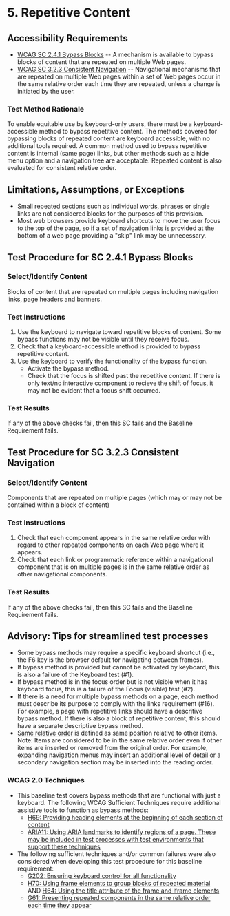 # 5. Repetitive Content 

## Accessibility Requirements
* [WCAG SC 2.4.1 Bypass Blocks](https://www.w3.org/TR/UNDERSTANDING-WCAG20/navigation-mechanisms-skip.html) -- A mechanism is available to bypass blocks of content that are repeated on multiple Web pages.
* [WCAG SC 3.2.3 Consistent Navigation](https://www.w3.org/TR/UNDERSTANDING-WCAG20/consistent-behavior-consistent-locations.html) -- Navigational mechanisms that are repeated on multiple Web pages within a set of Web pages occur in the same relative order each time they are repeated, unless a change is initiated by the user.

### Test Method Rationale
To enable equitable use by keyboard-only users, there must be a keyboard-accessible method to bypass repetitive content. The methods covered for bypassing blocks of repeated content are keyboard accessible, with no additional tools required. A common method used to bypass repetitive content is internal (same page) links, but other methods such as a hide menu option and a navigation tree are acceptable. Repeated content is also evaluated for consistent relative order. 

## Limitations, Assumptions, or Exceptions
* Small repeated sections such as individual words, phrases or single links are not considered blocks for the purposes of this provision.
* Most web browsers provide keyboard shortcuts to move the user focus to the top of the page, so if a set of navigation links is provided at the bottom of a web page providing a "skip" link may be unnecessary. 

## Test Procedure for SC 2.4.1 Bypass Blocks
### Select/Identify Content
Blocks of content that are repeated on multiple pages including navigation links, page headers and banners.

### Test Instructions 
1.	Use the keyboard to navigate toward repetitive blocks of content. Some bypass functions may not be visible until they receive focus.
2.	Check that a keyboard-accessible method is provided to bypass repetitive content.
3.	Use the keyboard to verify the functionality of the bypass function.
    * Activate the bypass method. 
    * Check that the focus is shifted past the repetitive content. If there is only text/no interactive component to recieve the shift of focus, it may not be evident that a focus shift occurred.

### Test Results
If any of the above checks fail, then this SC fails and the Baseline Requirement fails.

## Test Procedure for SC 3.2.3 Consistent Navigation
### Select/Identify Content
Components that are repeated on multiple pages (which may or may not be contained within a block of content)

### Test Instructions
1. Check that each component appears in the same relative order with regard to other repeated components on each Web page where it appears.
1. Check that each link or programmatic reference within a navigational component that is on multiple pages is in the same relative order as other navigational components.

### Test Results
If any of the above checks fail, then this SC fails and the Baseline Requirement fails.

## Advisory: Tips for streamlined test processes
* Some bypass methods may require a specific keyboard shortcut (i.e., the F6 key is the browser default for navigating between frames).
* If bypass method is provided but cannot be activated by keyboard, this is also a failure of the Keyboard test (#1).
* If bypass method is in the focus order but is not visible when it has keyboard focus, this is a failure of the Focus (visible) test (#2). 
* If there is a need for multiple bypass methods on a page, each method must describe its purpose to comply with the links requirement (#16). For example, a page with repetitive links should have a descritive bypass method. If there is also a block of repetitive content, this should have a separate descriptive bypass method.
* [Same relative order](https://www.w3.org/TR/UNDERSTANDING-WCAG20/consistent-behavior-consistent-locations.html#samerelorderdef) is defined as same position relative to other items. Note: Items are considered to be in the same relative order even if other items are inserted or removed from the original order. For example, expanding navigation menus may insert an additional level of detail or a secondary navigation section may be inserted into the reading order.

### WCAG 2.0 Techniques
* This baseline test covers bypass methods that are functional with just a keyboard. The following WCAG Sufficient Techniques require additional assistive tools to function as bypass methods:
    * [H69: Providing heading elements at the beginning of each section of content](http://www.w3.org/TR/WCAG20-TECHS/H69.html)
    * [ARIA11: Using ARIA landmarks to identify regions of a page. These may be included in test processes with test environments that support these techniques](http://www.w3.org/TR/WCAG20-TECHS/H69.html)
* The following sufficient techniques and/or common failures were also considered when developing this test procedure for this baseline requirement:
    * [G202: Ensuring keyboard control for all functionality](http://www.w3.org/TR/WCAG20-TECHS/G202.html)
    * [H70: Using frame elements to group blocks of repeated material](https://www.w3.org/TR/WCAG20-TECHS/H70.html) AND [H64: Using the title attribute of the frame and iframe elements](https://www.w3.org/TR/WCAG20-TECHS/H64.html)
    * [G61: Presenting repeated components in the same relative order each time they appear](https://www.w3.org/TR/WCAG20-TECHS/G61.html)
